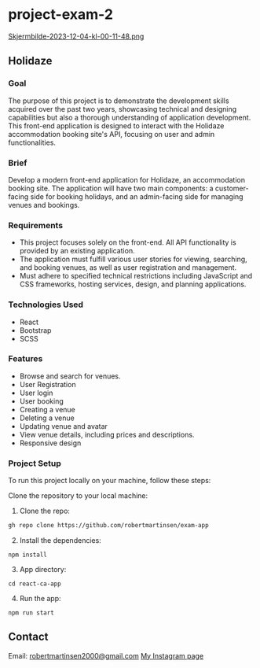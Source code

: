 # project-exam-2
[Skjermbilde-2023-12-04-kl-00-11-48.png](https://postimg.cc/hQSr5HFF)
## Holidaze

### Goal
The purpose of this project is to demonstrate the development skills acquired over the past two years, showcasing technical and designing capabilities but also a thorough understanding of application development. This front-end application is designed to interact with the Holidaze accommodation booking site's API, focusing on user and admin functionalities.

### Brief
Develop a modern front-end application for Holidaze, an accommodation booking site. The application will have two main components: a customer-facing side for booking holidays, and an admin-facing side for managing venues and bookings.

### Requirements
- This project focuses solely on the front-end. All API functionality is provided by an existing application.
- The application must fulfill various user stories for viewing, searching, and booking venues, as well as user registration and management.
- Must adhere to specified technical restrictions including JavaScript and CSS frameworks, hosting services, design, and planning applications.

### Technologies Used

- React
- Bootstrap
- SCSS

### Features

- Browse and search for venues.
- User Registration
- User login
- User booking
- Creating a venue
- Deleting a venue
- Updating venue and avatar
- View venue details, including prices and descriptions.
- Responsive design

### Project Setup
To run this project locally on your machine, follow these steps:

Clone the repository to your local machine:

1. Clone the repo:

```bash
gh repo clone https://github.com/robertmartinsen/exam-app
```

2. Install the dependencies:

```
npm install
```

3. App directory:

```
cd react-ca-app
```

4. Run the app:

```
npm run start
```

## Contact
Email: robertmartinsen2000@gmail.com
[My Instagram page](www.instagram.com/robertmartinsen_)
